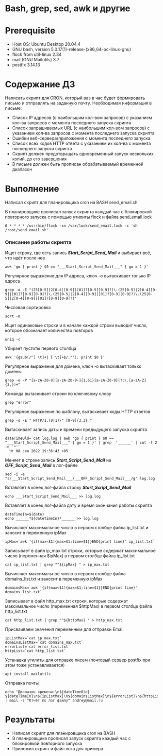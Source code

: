 # Bash, grep, sed, awk и другие

# **Prerequisite**

- Host OS: Ubuntu Desktop 20.04.4
- GNU bash, version 5.0.17(1)-release-(x86_64-pc-linux-gnu)
- flock from util-linux 2.34
- mail (GNU Mailutils) 3.7
- postfix 3.14.13

# **Содержание ДЗ**

Написать скрипт для CRON, который раз в час будет формировать письмо и отправлять на заданную почту.
Необходимая информация в письме:

* Список IP адресов (с наибольшим кол-вом запросов) с указанием кол-ва запросов c момента последнего запуска скрипта
* Список запрашиваемых URL (с наибольшим кол-вом запросов) с указанием кол-ва запросов c момента последнего запуска скрипта
* Ошибки веб-сервера/приложения c момента последнего запуска
* Список всех кодов HTTP ответа с указанием их кол-ва с момента последнего запуска скрипта
* Скрипт должен предотвращать одновременный запуск нескольких копий, до его завершения
* В письме должен быть прописан обрабатываемый временной диапазон

# **Выполнение**

Написал скрипт для планировщика cron на BASH send_email.sh

В планировщике прописал запуск скрипта каждый час с блокировкой повторного запуска с помощью утилиты flock и файла send_email.lock
```
0 * * * * /usr/bin/flock -xn /var/lock/send_email.lock -c 'sh /root/send_email.sh'
```

### Описание работы скрипта

Ищет строку, где есть запись ___Start_Script_Send_Mail___ и выбирает всё, что идёт после нее
```
awk 'go { print } $0 == "___Start_Script_Send_Mail___" { go = 1 }'
```

Регулярное выражение для IP адреса, ключ -о вытаскивает только IP адреса
```
grep -o -E "(25[0-5]|2[0-4][0-9]|[01]?[0-9][0-9]?)\.(25[0-5]|2[0-4][0-9]|[01]?[0-9][0-9]?)\.(25[0-5]|2[0-4][0-9]|[01]?[0-9][0-9]?)\.(25[0-5]|2[0-4][0-9]|[01]?[0-9][0-9]?)"
```

Числовая сортировка
```
sort -n
```

Ищет одинаковые строки и в начале каждой строки выводит число, которое обозначает количество повторов
```
uniq -c
```

Убирает пустоты первого столбца
```
awk '{gsub(/^[ \t]+| [ \t]+$/,""); print $0 }'
```

Регулярное выражение для домена, ключ -о вытаскивает только домены
```
grep -o -P "[a-zA-Z0-9][a-zA-Z0-9-]{1,61}[a-zA-Z0-9](?:\.[a-zA-Z]{2,})+"
```

Команда вытаскивает строки по ключевому слову
```
grep "error"
```

Регулярное выражение по шаблону, вытаскивает коды HTTP ответов
```
grep -o -E " HTTP/1.(0|1)\" [0-9]{3,3} "
```

Вытаскивает запись даты и времени предыдущего запуска скрипта
```
dateTimeOld=`cat log.log | awk 'go { print } $0 == "___Start_Script_Send_Mail___" { go = 1 }' | grep  '______' | cut -f 2 -d '*'`
  Чт 08 сен 2022 19:36:43 +05
```

Меняет в строке запись ___Start_Script_Send_Mail___ на ___OFF_Script_Send_Mail___ в лог-файле
```
sed -i -e "s/___Start_Script_Send_Mail___/___OFF_Script_Send_Mail___/g" log.log
```

Вставляет в конец лог-файла строку ___Start_Script_Send_Mail___
```
echo ___Start_Script_Send_Mail___ >> log.log
```

Вставляет в конец лог-файла дату и время окончания работы скрипта
```
dateTimeIn=$(date)
echo ______*${dateTimeIn}*______ >> log.log
```

Вычисляет максимальное число в первом столбце файла ip_list.txt и заносит в переменную ipMax
```
ipMax=`awk '{if(max<$1){max=$1;line=$1}}END{print line}' ip_list.txt`
```

Записывает в файл ip_max.txt строки, которые содержат максимальное число (переменная $ipMax) в первом столбце файла ip_list.txt
```
cat ip_list.txt | grep "^${ipMax} " > ip_max.txt
```

Вычисляет максимальное число в первом столбце файла domains_list.txt и заносит в переменную ipMax
```
domainsMax=`awk '{if(max<$1){max=$1;line=$1}}END{print line}' domains_list.txt`
```

Записывает в файл http_max.txt строки, которые содержат максимальное число (переменная $httpMax) в первом столбце файла http_list.txt
```
cat http_list.txt | grep "^${httpMax} " > http_max.txt
```

Присваиваем значения переменным для отправки Email
```
ipListMax=`cat ip_max.txt`
domainsListMax=`cat domains_max.txt`
errorList=`cat error_list.txt`
httpList=`cat http_list.txt`
```

Устанавка утилиты для отправке писем (почтовый сервер postfix при этом тоже устанавливается)
```
apt install mailutils
```

Отправка почты
```
echo "Диапазон времени:\n${dateTimeOld} - ${dateTimeIn}\n${ipListMax}\n${domainsListMax}\n${errorList}\n${httpList}" | mail -s "Отчёт по лог файлу" andrey@mail.ru
```

# **Результаты**

- Написал скрипт для планировщика cron на BASH
- В планировщике прописал запуск скрипта каждый час с блокировкой повторного запуска
- Приложил скрипт и файл лога для примера
